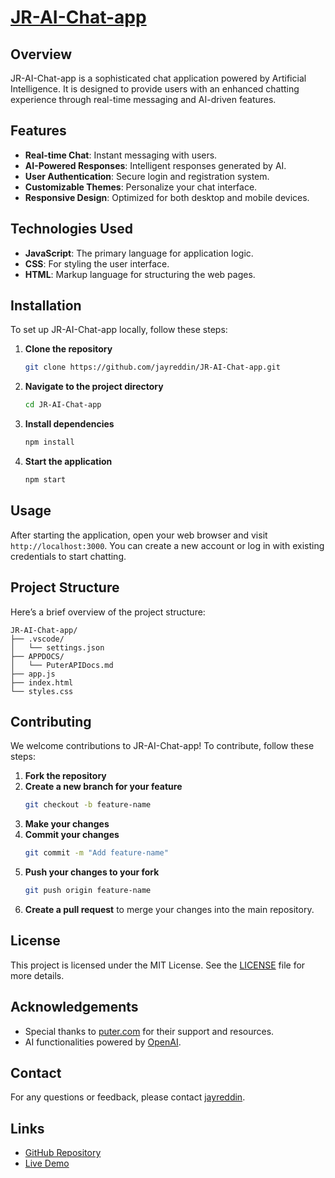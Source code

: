 # [JR-AI-Chat-app](https://jayreddin.github.io/JR-AI-Chat-app/)

## Overview
JR-AI-Chat-app is a sophisticated chat application powered by Artificial Intelligence. It is designed to provide users with an enhanced chatting experience through real-time messaging and AI-driven features.

## Features
- **Real-time Chat**: Instant messaging with users.
- **AI-Powered Responses**: Intelligent responses generated by AI.
- **User Authentication**: Secure login and registration system.
- **Customizable Themes**: Personalize your chat interface.
- **Responsive Design**: Optimized for both desktop and mobile devices.

## Technologies Used
- **JavaScript**: The primary language for application logic.
- **CSS**: For styling the user interface.
- **HTML**: Markup language for structuring the web pages.

## Installation
To set up JR-AI-Chat-app locally, follow these steps:

1. **Clone the repository**
    ```bash
    git clone https://github.com/jayreddin/JR-AI-Chat-app.git
    ```
2. **Navigate to the project directory**
    ```bash
    cd JR-AI-Chat-app
    ```
3. **Install dependencies**
    ```bash
    npm install
    ```
4. **Start the application**
    ```bash
    npm start
    ```

## Usage
After starting the application, open your web browser and visit `http://localhost:3000`. You can create a new account or log in with existing credentials to start chatting.

## Project Structure
Here’s a brief overview of the project structure:

```
JR-AI-Chat-app/
├── .vscode/
│   └── settings.json
├── APPDOCS/
│   └── PuterAPIDocs.md
├── app.js
├── index.html
└── styles.css
```

## Contributing
We welcome contributions to JR-AI-Chat-app! To contribute, follow these steps:

1. **Fork the repository**
2. **Create a new branch for your feature**
    ```bash
    git checkout -b feature-name
    ```
3. **Make your changes**
4. **Commit your changes**
    ```bash
    git commit -m "Add feature-name"
    ```
5. **Push your changes to your fork**
    ```bash
    git push origin feature-name
    ```
6. **Create a pull request** to merge your changes into the main repository.

## License
This project is licensed under the MIT License. See the [LICENSE](LICENSE) file for more details.

## Acknowledgements
- Special thanks to [puter.com](https://puter.com) for their support and resources.
- AI functionalities powered by [OpenAI](https://openai.com).

## Contact
For any questions or feedback, please contact [jayreddin](https://github.com/jayreddin).

## Links
- [GitHub Repository](https://github.com/jayreddin/JR-AI-Chat-app)
- [Live Demo](https://puter.com/jr-ai-chat-app)

